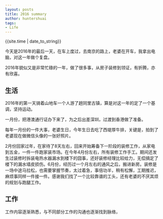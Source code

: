 ```yaml
---
layout: posts
title: 2016 summary
author: huntershuai
tags:
- Life
---
```


{{site.time | date_to_string}}

今天是2016年的最后一天，在车上度过，去南京的路上，老婆在开车，我拿出电脑，对这一年做个复盘。

2016年貌似又是非常忙碌的一年，做了很多事，从房子装修到领证，有折腾，亦有欣喜。

## 生活
2016年的第一天骑着山地车一个人游了趟同里古镇，算是对这一年的定了一个基调，坚持运动。

一月份，把港澳通行证办下来了，为之后出差深圳，过渡到香港做了准备。

每年一月份的一件大事，老婆生日，今年生日去吃了西堤厚牛排，关键是，拍到了老婆现在做微信头像的一张好照片。

2月份回家过年，在家待了8天左右，回来开始筹备下一阶段的装修工作，从家电到五金，一件一件跑家装市场。在今年4月份左右，所有装修工作手工。期间还发生过装修时拆装电热水器漏水到楼下的囧事，还好装修经理比较给力，无偿搞定了楼下的漏水墙皮损伤。6月份，经历过一个月左右的通风之后，搬进新房。装修是一场中途马拉松，也需要掌握节奏，太过着急，事倍功半，稍有松懈，工期推迟，麻烦事同样一件接一件。感谢我们找了一个比较靠谱的工头，还有老婆的不厌其烦的规划与跑腿工作。


## 工作
工作内容逐渐熟悉，与不同部分工作的沟通也逐渐找到脉络，



